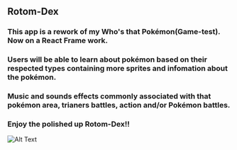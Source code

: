 ## Rotom-Dex

### This app is a rework of my Who's that Pokémon(Game-test). Now on a React Frame work.

### Users will be able to learn about pokémon based on their respected types containing more sprites and infomation about the pokémon.

### Music and sounds effects commonly associated with that pokémon area, trianers battles, action and/or Pokémon battles.

### Enjoy the polished up Rotom-Dex!!

![Alt Text](https://64.media.tumblr.com/4437257eaa5ee99e5b9894ac29f00dd2/tumblr_oh5jxkr7Bc1rpn9eno1_540.gifv)
